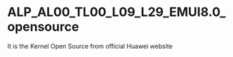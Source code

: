 # ALP_AL00_TL00_L09_L29_EMUI8.0_opensource
It is the Kernel Open Source from official Huawei website
